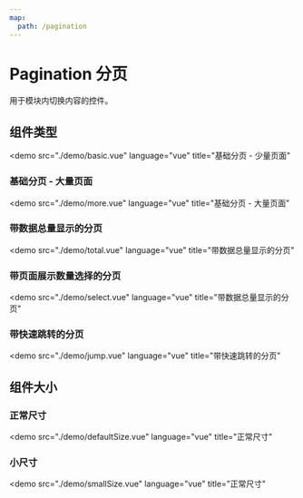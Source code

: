 ```yaml
---
map:
  path: /pagination
---
```


# Pagination 分页

用于模块内切换内容的控件。

## 组件类型

<demo src="./demo/basic.vue"
  language="vue"
  title="基础分页 - 少量页面"
  >
</demo>

### 基础分页 - 大量页面

<demo src="./demo/more.vue"
  language="vue"
  title="基础分页 - 大量页面"
  >
</demo>

### 带数据总量显示的分页

<demo src="./demo/total.vue"
  language="vue"
  title="带数据总量显示的分页"
  >
</demo>

### 带页面展示数量选择的分页

<demo src="./demo/select.vue"
  language="vue"
  title="带数据总量显示的分页"
  >
</demo>

### 带快速跳转的分页

<demo src="./demo/jump.vue"
  language="vue"
  title="带快速跳转的分页"
  >
</demo>

## 组件大小

### 正常尺寸

<demo src="./demo/defaultSize.vue"
  language="vue"
  title="正常尺寸"
  >
</demo>

### 小尺寸

<demo src="./demo/smallSize.vue"
  language="vue"
  title="正常尺寸"
  >
</demo>